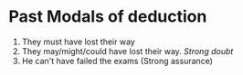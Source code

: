 # Past Modals of deduction
1. They must have lost their way
2. They may/might/could have lost their way. *Strong doubt*
3. He can't have failed the exams (Strong assurance)

